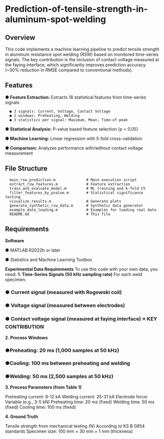 # Prediction-of-tensile-strength-in-aluminum-spot-welding

## **Overview**
This code implements a machine learning pipeline to predict tensile strength in aluminum resistance spot welding (RSW) based on monitored time-series signals. The key contribution is the inclusion of contact voltage measured at the faying interface, which significantly improves prediction accuracy (~30% reduction in RMSE compared to conventional methods).


## **Features**

**● Feature Extraction:** Extracts 18 statistical features from time-series signals

      ● 3 signals: Current, Voltage, Contact Voltage
      ● 2 windows: Preheating, Welding
      ● 3 statistics per signal: Maximum, Mean, Time-of-peak


**● Statistical Analysis:** P-value based feature selection (p < 0.05)

**● Machine Learning:** Linear regression with 5-fold cross-validation

**● Comparison:** Analyzes performance with/without contact voltage measurement

## **File Structure**
      main_rsw_prediction.m              # Main execution script
      extract_rsw_features.m             # Feature extraction
      train_and_evaluate_model.m         # ML training and k-fold CV
      filter_features_by_pvalue.m        # Statistical significance testing
      visualize_results.m                # Generate plots
      generate_synthetic_rsw_data.m      # Synthetic data generator
      example_data_loading.m             # Examples for loading real data
      README.md                          # This file

## **Requirements**
**Software**

● MATLAB R2022b or later

● Statistics and Machine Learning Toolbox

**Experimental Data Requirements**
To use this code with your own data, you need:
**1. Time-Series Signals (50 kHz sampling rate)**
For each weld specimen:

### __● Current signal__ (measured with Rogowski coil)

### __● Voltage signal__ (measured between electrodes)

### __● Contact voltage signal__ (measured at faying interface) ⭐ KEY CONTRIBUTION

**2. Process Windows**

### __●Preheating:__ 20 ms (1,000 samples at 50 kHz)

### __●Cooling:__ 100 ms between preheating and welding

### __●Welding:__ 50 ms (2,500 samples at 50 kHz)

**3. Process Parameters (from Table 1)**

Preheating current: 8-12 kA
Welding current: 25-31 kA
Electrode force: Variable (e.g., 3-5 kN)
Preheating time: 20 ms (fixed)
Welding time: 50 ms (fixed)
Cooling time: 100 ms (fixed)

**4. Ground Truth**

Tensile strength from mechanical testing (N)
According to KS B 0854 standards
Specimen size: 100 mm × 30 mm × 1 mm (thickness)
